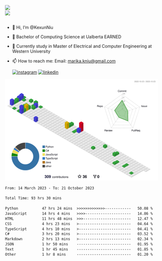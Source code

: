 <a href="https://github.com/anuraghazra/github-readme-stats">
  <img align="center" src="https://github-readme-stats.vercel.app/api?username=KexunNiu&show_icons=true" />
</a>
</br>
<a href="https://github.com/anuraghazra/github-readme-stats">
  <img align="center" src="https://github-readme-stats.vercel.app/api/top-langs/?username=KexunNiu" />
</a>

</br>
</br>

- 👋 Hi, I’m @KexunNiu
- 👀 Bachelor of Computing Science at Ualberta EARNED
- 🌱 Currently study in Master of Electrical and Computer Engineering at Western University
- 📫 How to reach me: Email: marika.kniu@gmail.com
  
  [![instagram](https://github.com/shikhar1020jais1/Git-Social/blob/master/Icons/Instagram1.png (Instagram))][1] [![linkedin](https://github.com/shikhar1020jais1/Git-Social/blob/master/Icons/LinkedIn1.png (LinkedIn))][2]

<!-- To Link your profile to the media buttons -->

[1]: https://www.instagram.com/barryn719_
[2]: https://www.linkedin.com/in/kexun-niu



![](./profile-3d-contrib/profile-gitblock.svg)

<!--START_SECTION:waka-->

```txt
From: 14 March 2023 - To: 21 October 2023

Total Time: 93 hrs 30 mins

Python           47 hrs 24 mins  >>>>>>>>>>>>>------------   50.08 %
JavaScript       14 hrs 4 mins   >>>>---------------------   14.86 %
HTML             11 hrs 48 mins  >>>----------------------   12.47 %
CSS              4 hrs 23 mins   >------------------------   04.64 %
TypeScript       4 hrs 10 mins   >------------------------   04.41 %
C#               3 hrs 20 mins   >------------------------   03.52 %
Markdown         2 hrs 13 mins   >------------------------   02.34 %
JSON             1 hr 50 mins    -------------------------   01.95 %
Text             1 hr 45 mins    -------------------------   01.85 %
Other            1 hr 8 mins     -------------------------   01.20 %
```

<!--END_SECTION:waka-->

